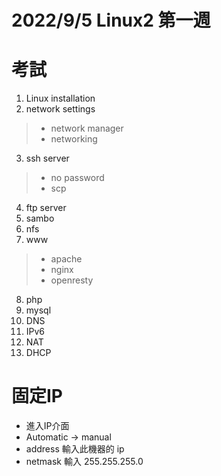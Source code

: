 # 2022/9/5 Linux2 第一週 

# 考試
1. Linux installation
2. network settings
> * network manager
> * networking
3. ssh server
> * no password
> * scp
4. ftp server
5. sambo
6. nfs
7. www
> * apache
> * nginx
> * openresty
8. php
9. mysql
10. DNS
11. IPv6
12. NAT
13. DHCP

# 固定IP
* 進入IP介面
* Automatic -> manual
* address 輸入此機器的 ip
* netmask 輸入 255.255.255.0 